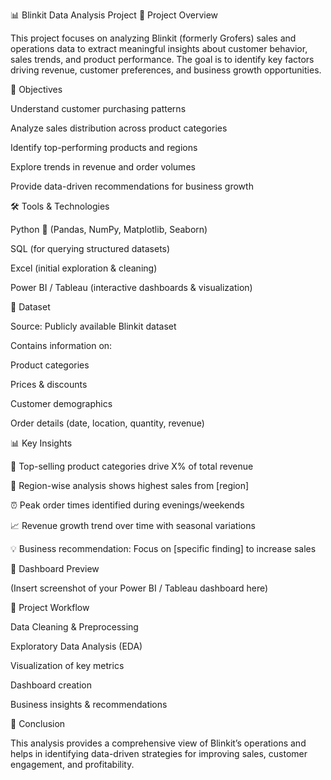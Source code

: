 📊 Blinkit Data Analysis Project
📌 Project Overview

This project focuses on analyzing Blinkit (formerly Grofers) sales and operations data to extract meaningful insights about customer behavior, sales trends, and product performance. The goal is to identify key factors driving revenue, customer preferences, and business growth opportunities.

🎯 Objectives

Understand customer purchasing patterns

Analyze sales distribution across product categories

Identify top-performing products and regions

Explore trends in revenue and order volumes

Provide data-driven recommendations for business growth

🛠️ Tools & Technologies

Python 🐍 (Pandas, NumPy, Matplotlib, Seaborn)

SQL (for querying structured datasets)

Excel (initial exploration & cleaning)

Power BI / Tableau (interactive dashboards & visualization)

📂 Dataset

Source: Publicly available Blinkit dataset

Contains information on:

Product categories

Prices & discounts

Customer demographics

Order details (date, location, quantity, revenue)

📊 Key Insights

🥇 Top-selling product categories drive X% of total revenue

📍 Region-wise analysis shows highest sales from [region]

⏰ Peak order times identified during evenings/weekends

📈 Revenue growth trend over time with seasonal variations

💡 Business recommendation: Focus on [specific finding] to increase sales

📸 Dashboard Preview

(Insert screenshot of your Power BI / Tableau dashboard here)

🚀 Project Workflow

Data Cleaning & Preprocessing

Exploratory Data Analysis (EDA)

Visualization of key metrics

Dashboard creation

Business insights & recommendations

📌 Conclusion

This analysis provides a comprehensive view of Blinkit’s operations and helps in identifying data-driven strategies for improving sales, customer engagement, and profitability.

